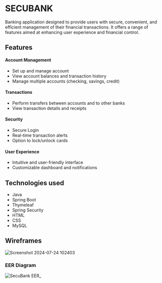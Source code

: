 # SECUBANK
Banking application designed to provide users with secure, convenient, and efficient management of their financial transactions. It offers a range of features aimed at enhancing user experience and financial control.

## Features
#### Account Management
- Set up and manage account
- View account balances and transaction history
- Manage multiple accounts (checking, savings, credit)

#### Transactions ####
- Perform transfers between accounts and to other banks
- View transaction details and receipts

#### Security
- Secure Login
- Real-time transaction alerts
- Option to lock/unlock cards 

#### User Experience
- Intuitive and user-friendly interface
- Customizable dashboard and notifications

## Technologies used 
- Java
- Spring Boot
- Thymeleaf
- Spring Security
- HTML
- CSS
- MySQL

## Wireframes
![Screenshot 2024-07-24 102403](https://github.com/user-attachments/assets/5a7167cf-169a-4948-870b-213e6b846eff)

### EER Diagram ###
![SecuBank EER_](https://github.com/user-attachments/assets/21192f63-49e9-4039-98c2-5b5e75c23867)
